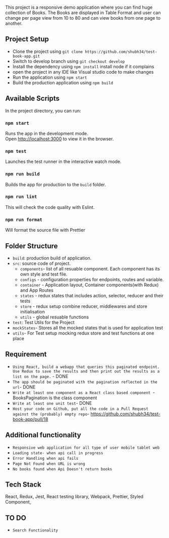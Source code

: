 This project is a responsive demo application where you can find huge collection of Books.
The Books are displayed in Table Format and user can change per page view from 10 to 80 and can view books from one page to another.


## Project Setup

- Clone the project using `git clone https://github.com/shubh34/test-book-app.git`
- Switch to develop branch using `git checkout develop`
- Install the dependency using `npm install` install node if it complains
- open the project in any IDE like Visual studio code to make changes
- Run the application using `npm start`
- Build the production application using `npm build`

## Available Scripts

In the project directory, you can run:

### `npm start`

Runs the app in the development mode.<br>
Open [http://localhost:3000](http://localhost:3000) to view it in the browser.

### `npm test`

Launches the test runner in the interactive watch mode.

### `npm run build`

Builds the app for production to the `build` folder.

### `npm run lint`

This will check the code quality with Eslint.

### `npm run format`

Will format the source file with Prettier

## Folder Structure

- `build`: production build of application.
- `src`: source code of project.
  - `components`- list of all resuable component. Each component has its own style and test file.
  - `configs` - configuration properties for endpoints, routes and variable.
  - `container` - Application layout, Container components(with Redux) and App Routes
  - `states` - redux states that includes action, selector, reducer and their tests
  - `store` - redux setup combine reducer, middlewares and store initialisation
  - `utils` - global resuable functions
- `test`: Test Utils for the Project
- `mockStates`- Stores all the mocked states that is used for application test
- `utils`- For Test setup mocking redux store and test functions at one place

## Requirement

- `​Using React, build a webapp that queries this paginated endpoint. Use Redux to save the results and then print out the results as a list on the page.` - DONE
- `The app should be paginated with the pagination reflected in the url`- DONE
- `Write at least one component as a React class based component `- BooksPagination is the class component
- `Write at least one unit test`- DONE
- ​`Host your code on Github, put all the code in a Pull Request against the (probably) empty repo`- https://github.com/shubh34/test-book-app/pull/18

## Additional functionality

- `Responsive web application for all type of user mobile tablet web`
- `Loading state- when api call in progress`
- `Error Handling when api fails`
- `Page Not Found when URL is wrong`
- `No books found when Api Doesn't return books`

## Tech Stack

React, Redux, Jest, React testing library, Webpack, Prettier, Styled Component,

## TO DO

- `Search Functionality`
